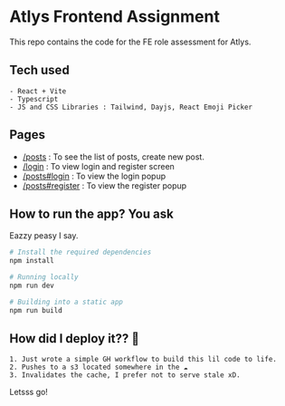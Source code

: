 # Atlys Frontend Assignment
This repo contains the code for the FE role assessment for Atlys.


## Tech used
    - React + Vite
    - Typescript 
    - JS and CSS Libraries : Tailwind, Dayjs, React Emoji Picker

## Pages
 - [/posts](https://atlys.piyusharyan.xyz/posts) : To see the list of posts, create new post.
 - [/login](https://atlys.piyusharyan.xyz/login) : To view login and register screen
 - [/posts#login](https://atlys.piyusharyan.xyz/posts#login) : To view the login popup 
 - [/posts#register](https://atlys.piyusharyan.xyz/posts#register) : To view the register popup 

## How to run the app? You ask
Eazzy peasy I say.
    
```bash
# Install the required dependencies 
npm install

# Running locally 
npm run dev

# Building into a static app 
npm run build 
```
## How did I deploy it?? 🧐
    1. Just wrote a simple GH workflow to build this lil code to life. 
    2. Pushes to a s3 located somewhere in the ☁️
    3. Invalidates the cache, I prefer not to serve stale xD.


Letsss go!
